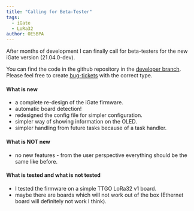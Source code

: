 ```yaml
---
title: "Calling for Beta-Tester"
tags:
  - iGate
  - LoRa32
author: OE5BPA
---
```


After months of development I can finally call for beta-testers for the new iGate version (21.04.0-dev).

You can find the code in the github repository in the [developer branch](https://github.com/lora-aprs/LoRa_APRS_iGate/tree/develop). Please feel free to create [bug-tickets](https://github.com/lora-aprs/LoRa_APRS_iGate/issues/new?assignees=peterus&labels=bug%2C+beta&template=bug_report_beta.md&title=) with the correct type.

#### What is new
- a complete re-design of the iGate firmware.
- automatic board detection!
- redesigned the config file for simpler configuration.
- simpler way of showing information on the OLED.
- simpler handling from future tasks because of a task handler.

#### What is NOT new
- no new features - from the user perspective everything should be the same like before.

#### What is tested and what is not tested
- I tested the firmware on a simple TTGO LoRa32 v1 board.
- maybe there are boards which will not work out of the box (Ethernet board will definitely not work I think).
